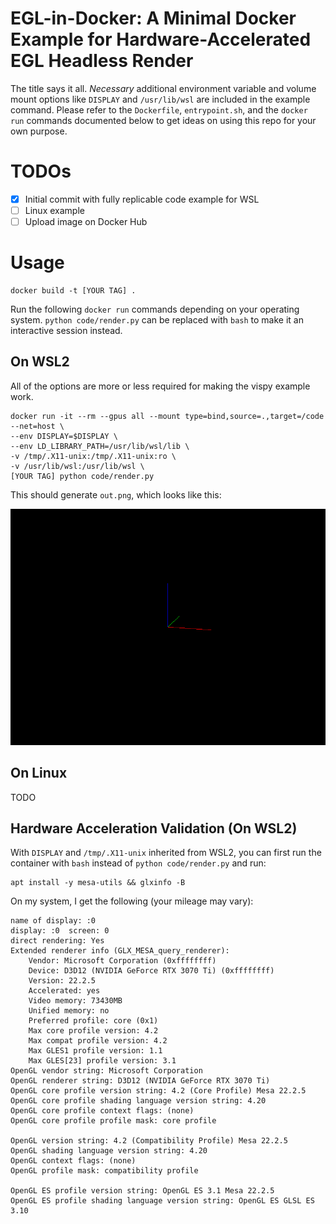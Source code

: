 # EGL-in-Docker: A Minimal Docker Example for Hardware-Accelerated EGL Headless Render

The title says it all. *Necessary* additional environment variable and volume mount options like `DISPLAY` and `/usr/lib/wsl` are included in the example command. Please refer to the `Dockerfile`, `entrypoint.sh`, and the `docker run` commands documented below to get ideas on using this repo for your own purpose.

# TODOs

- [x] Initial commit with fully replicable code example for WSL
- [ ] Linux example
- [ ] Upload image on Docker Hub

# Usage

```properties
docker build -t [YOUR TAG] .
```

Run the following `docker run` commands depending on your operating system.
`python code/render.py` can be replaced with `bash` to make it an interactive session instead.

## On WSL2

All of the options are more or less required for making the vispy example work.

```properties
docker run -it --rm --gpus all --mount type=bind,source=.,target=/code --net=host \
--env DISPLAY=$DISPLAY \
--env LD_LIBRARY_PATH=/usr/lib/wsl/lib \
-v /tmp/.X11-unix:/tmp/.X11-unix:ro \
-v /usr/lib/wsl:/usr/lib/wsl \
[YOUR TAG] python code/render.py
```

This should generate `out.png`, which looks like this:

![alt text](expected_out.png)

## On Linux

TODO

## Hardware Acceleration Validation (On WSL2)

With `DISPLAY` and `/tmp/.X11-unix` inherited from WSL2, you can first run the container with `bash` instead of `python code/render.py` and run:

```properties
apt install -y mesa-utils && glxinfo -B
```

On my system, I get the following (your mileage may vary):

```
name of display: :0
display: :0  screen: 0
direct rendering: Yes
Extended renderer info (GLX_MESA_query_renderer):
    Vendor: Microsoft Corporation (0xffffffff)
    Device: D3D12 (NVIDIA GeForce RTX 3070 Ti) (0xffffffff)
    Version: 22.2.5
    Accelerated: yes
    Video memory: 73430MB
    Unified memory: no
    Preferred profile: core (0x1)
    Max core profile version: 4.2
    Max compat profile version: 4.2
    Max GLES1 profile version: 1.1
    Max GLES[23] profile version: 3.1
OpenGL vendor string: Microsoft Corporation
OpenGL renderer string: D3D12 (NVIDIA GeForce RTX 3070 Ti)
OpenGL core profile version string: 4.2 (Core Profile) Mesa 22.2.5
OpenGL core profile shading language version string: 4.20
OpenGL core profile context flags: (none)
OpenGL core profile profile mask: core profile

OpenGL version string: 4.2 (Compatibility Profile) Mesa 22.2.5
OpenGL shading language version string: 4.20
OpenGL context flags: (none)
OpenGL profile mask: compatibility profile

OpenGL ES profile version string: OpenGL ES 3.1 Mesa 22.2.5
OpenGL ES profile shading language version string: OpenGL ES GLSL ES 3.10
```
